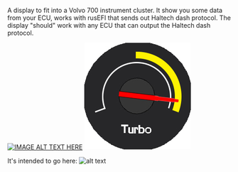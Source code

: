 A display to fit into a Volvo 700 instrument cluster.
It show you some data from your ECU, works with rusEFI that sends out Haltech dash protocol.
The display "should" work with any ECU that can output the Haltech dash protocol.


[![IMAGE ALT TEXT HERE](https://img.youtube.com/vi/B2WpyWLizW0/0.jpg)](https://www.youtube.com/watch?v=B2WpyWLizW0)
![alt text](https://github.com/zed65/ESP32display/blob/main/turboNe.jpg)

It's intended to go here:
![alt text](https://github.com/zed65/ESP32display/blob/main/gaugeCluster.png?raw=true)
